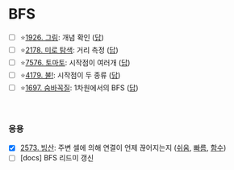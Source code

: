 # BFS
- [ ] ⭐[1926. 그림](https://www.acmicpc.net/problem/1926): 개념 확인 ([답](https://github.com/Jinsun-Lee/Algorithm-template/blob/master/D4_BFS/1926.cpp))
- [ ] ⭐[2178. 미로 탐색](https://www.acmicpc.net/problem/2178): 거리 측정 ([답](https://github.com/Jinsun-Lee/Algorithm-template/blob/master/D4_BFS/2178.cpp))
- [ ] ⭐[7576. 토마토](https://www.acmicpc.net/problem/7576): 시작점이 여러개 ([답](https://github.com/Jinsun-Lee/Algorithm-template/blob/master/D4_BFS/7576.cpp))
- [ ] ⭐[4179. 불!](https://www.acmicpc.net/problem/4179): 시작점이 두 종류 ([답](https://github.com/Jinsun-Lee/Algorithm-template/blob/master/D4_BFS/4179.cpp))
- [ ] ⭐[1697. 숨바꼭질](https://www.acmicpc.net/problem/1697): 1차원에서의 BFS ([답](https://github.com/Jinsun-Lee/Algorithm-template/blob/master/D4_BFS/1697.cpp))

<br>

### 응용
- [x] [2573. 빙산](https://www.acmicpc.net/problem/2573): 주변 셀에 의해 연결이 언제 끊어지는지 ([쉬움](https://github.com/Jinsun-Lee/Algorithm-template/blob/master/D4_BFS/2573_won.cpp), [빠름](https://github.com/Jinsun-Lee/Algorithm-template/blob/master/D4_BFS/2573_fast.cpp), [함수](https://github.com/Jinsun-Lee/Algorithm-template/blob/master/D4_BFS/2573_func.cpp))
- [ ] [docs] BFS 리드미 갱신
